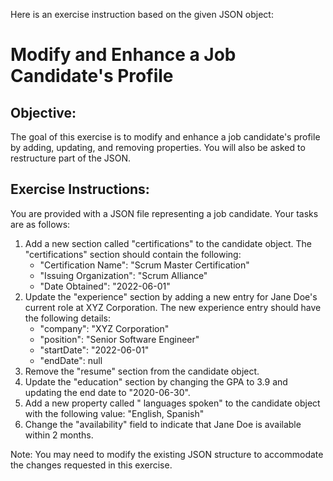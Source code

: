 Here is an exercise instruction based on the given JSON object:

# Modify and Enhance a Job Candidate's Profile

## Objective:
The goal of this exercise is to modify and enhance a job candidate's profile by adding, updating, and removing properties. You will also be asked to restructure part of the JSON.

## Exercise Instructions:

You are provided with a JSON file representing a job candidate.
Your tasks are as follows:

1. Add a new section called "certifications" to the candidate object. The "certifications" section should contain the following:
	- "Certification Name": "Scrum Master Certification"
	- "Issuing Organization": "Scrum Alliance"
	- "Date Obtained": "2022-06-01"
2. Update the "experience" section by adding a new entry for Jane Doe's current role at XYZ Corporation. The new experience entry should have the following details:
	- "company": "XYZ Corporation"
	- "position": "Senior Software Engineer"
	- "startDate": "2022-06-01"
	- "endDate": null
3. Remove the "resume" section from the candidate object.
4. Update the "education" section by changing the GPA to 3.9 and updating the end date to "2020-06-30".
5. Add a new property called " languages spoken" to the candidate object with the following value: "English, Spanish"
6. Change the "availability" field to indicate that Jane Doe is available within 2 months.

Note: You may need to modify the existing JSON structure to accommodate the changes requested in this exercise.